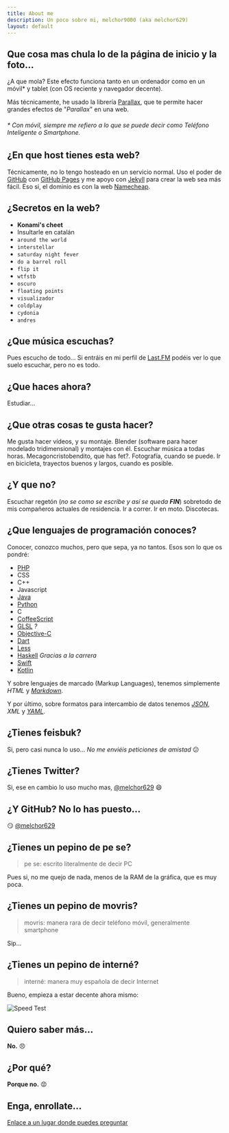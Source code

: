 ```yaml
---
title: About me
description: Un poco sobre mi, melchor9000 (aka melchor629)
layout: default
---
```

## Que cosa mas chula lo de la página de inicio y la foto...
¿A que mola? Este efecto funciona tanto en un ordenador como en un móvil* y tablet (con OS reciente y navegador decente).

Más técnicamente, he usado la librería [Parallax](https://github.com/wagerfield/parallax), que te permite hacer grandes efectos de "_Parallax_" en una web.

###### * Con móvil, siempre me refiero a lo que se puede decir como Teléfono Inteligente o _Smartphone_.


## ¿En que host tienes esta web?
Técnicamente, no lo tengo hosteado en un servicio normal. Uso el poder de [GitHub](https://github.com) con [GitHub Pages](https://pages.github.com/) y me apoyo con [Jekyll](http://jekyllrb.com) para crear la web sea más fácil. Eso si, el dominio es con la web [Namecheap](http://www.namecheap.com).

## ¿Secretos en la web?
 - **Konami's cheet**
 - Insultarle en catalán
 - `around the world`
 - `interstellar`
 - `saturday night fever`
 - `do a barrel roll`
 - `flip it`
 - `wtfstb`
 - `oscuro`
 - `floating points`
 - `visualizador`
 - `coldplay`
 - `cydonia`
 - `andres`

## ¿Que música escuchas?
Pues escucho de todo... Si entráis en mi perfil de [Last.FM](http://www.lastfm.es/user/melchor629) podéis ver lo que suelo escuchar, pero no es todo.

## ¿Que haces ahora?
Estudiar...

## ¿Que otras cosas te gusta hacer?
Me gusta hacer vídeos, y su montaje. Blender (software para hacer modelado tridimensional) y montajes con él. Escuchar música a todas horas. Mecagoncristobendito, que has fet?. Fotografía, cuando se puede. Ir en bicicleta, trayectos buenos y largos, cuando es posible.

## ¿Y que no?
Escuchar regetón (_no se como se escribe y así se queda **FIN**_) sobretodo de mis compañeros actuales de residencia. Ir a correr. Ir en moto. Discotecas.

## ¿Que lenguajes de programación conoces?
Conocer, conozco muchos, pero que sepa, ya no tantos. Esos son lo que os pondré:

 - [PHP](http://php.net)
 - CSS
 - C++
 - Javascript
 - [Java](https://www.java.com/)
 - [Python](https://www.python.org)
 - C
 - [CoffeeScript](http://coffeescript.org/)
 - [GLSL](https://www.opengl.org/documentation/glsl/) _?_
 - [Objective-C](https://developer.apple.com/library/ios/documentation/Cocoa/Conceptual/ProgrammingWithObjectiveC/Introduction/Introduction.html)
 - [Dart](https://www.dartlang.org/)
 - [Less](http://lesscss.org)
 - [Haskell](http://haskell.org) _Gracias a la carrera_
 - [Swift](https://swift.org)
 - [Kotlin](https://kotlinlang.org)

Y sobre lenguajes de marcado (Markup Languages), tenemos simplemente _HTML_ y _[Markdown](http://daringfireball.net/projects/markdown/syntax)_.

Y por último, sobre formatos para intercambio de datos tenemos _[JSON](http://json.org)_, _XML_ y _[YAML](http://www.yaml.org)_.

## ¿Tienes feisbuk?
Si, pero casi nunca lo uso... _No me enviéis peticiones de amistad_ :confused:

## ¿Tienes Twitter?
Si, ese en cambio lo uso mucho mas, [@melchor629](https://twitter.com/melchor629) :smile:

## ¿Y GitHub? No lo has puesto...
:smirk: [@melchor629](https://github.com/melchor629)

## ¿Tienes un pepino de pe se?

>pe se: escrito literalmente de decir PC

Pues si, no me quejo de nada, menos de la RAM de la gráfica, que es muy poca.

## ¿Tienes un pepino de movris?
>movris: manera rara de decir teléfono móvil, generalmente smartphone

Sip...

## ¿Tienes un pepino de interné?
>interné: manera muy española de decir Internet

Bueno, empieza a estar decente ahora mismo:

![Speed Test](http://beta.speedtest.net/result/6909050449.png)

## Quiero saber más...
**No.** :angry:

## ¿Por qué?
**Porque no.** :rage:

## Enga, enrollate…
[Enlace a un lugar donde puedes preguntar](http://ask.fm/Melchor629)
